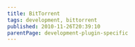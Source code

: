 ```yaml
---
title: BitTorrent
tags: development, bittorrent
published: 2010-11-26T20:39:10
parentPage: development-plugin-specific
---
```

